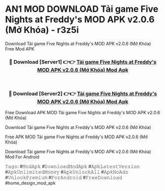 # AN1 MOD DOWNLOAD Tải game Five Nights at Freddy's MOD APK v2.0.6 (Mở Khóa) - r3z5i
Download Tải game Five Nights at Freddy's MOD APK v2.0.6 (Mở Khóa) Free Mod APK

<div align="center">
<h3>🔴 Download [Server1] 👉👉 <a href="https://apk-comot.site?title=Tải_game_Five_Nights_at_Freddy's_MOD_APK_v2.0.6_(Mở_Khóa)">Tải game Five Nights at Freddy's MOD APK v2.0.6 (Mở Khóa) Mod Apk</a></h3><br>

<h3>🔴 Download [Server2] 👉👉 <a href="https://apk-comot.site?title=Tải_game_Five_Nights_at_Freddy's_MOD_APK_v2.0.6_(Mở_Khóa)">Tải game Five Nights at Freddy's MOD APK v2.0.6 (Mở Khóa) Mod Apk</a></h3>
</div>


Free Download APK MOD Tải game Five Nights at Freddy's MOD APK v2.0.6 (Mở Khóa)

Download Tải game Five Nights at Freddy's MOD APK v2.0.6 (Mở Khóa) 

Free APK MOD Tải game Five Nights at Freddy's MOD APK v2.0.6 (Mở Khóa) 

Download Tải game Five Nights at Freddy's MOD APK v2.0.6 (Mở Khóa) Mod For Android

𝚃𝚊𝚐𝚜: #𝙼𝚘𝚍𝙰𝚙𝚔 #𝙳𝚘𝚠𝚗𝚕𝚘𝚊𝚍𝙼𝚘𝚍𝙰𝚙𝚔 #𝙰𝚙𝚔𝙻𝚊𝚝𝚎𝚜𝚝𝚅𝚎𝚛𝚜𝚒𝚘𝚗 #𝙰𝚙𝚔𝚄𝚗𝚕𝚒𝚖𝚒𝚝𝚎𝚍𝙼𝚘𝚗𝚎𝚢 #𝙰𝚙𝚔𝚄𝚗𝚕𝚘𝚌𝚔𝙰𝚕𝚕 #𝙰𝚙𝚔𝙽𝚘𝙰𝚍𝚜 #𝚄𝚗𝚕𝚘𝚌𝚔𝙿𝚛𝚎𝚖𝚒𝚞𝚖 #𝙵𝚘𝚛𝙰𝚗𝚍𝚛𝚘𝚒𝚍 #𝙵𝚛𝚎𝚎𝙳𝚘𝚠𝚗𝚕𝚘𝚊𝚍 #home_design_mod_apk